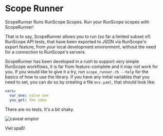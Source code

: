 # Scope Runner
ScopeRunner Runs RunScope Scopes. Run your RunScope scopes with ScopeRunner!

That is to say, ScopeRunner allows you to run (so far a limited subset of)
RunScope API tests, that have been exported to JSON via RunScope's export feature,
from your local development environment, without the need for a connection to
RunScope's servers.

ScopeRunner has been developed in a rush to support very simple RunScope workflows,
it is far from feature-complete and it may not work for you. If you would like to
give it a try, run `scope_runner.rb --help` for the basics of how to use the
library. If you have any initial variables that you need to set, you can do so by
creating a file `env.yaml`, that should look like:

```yaml
vars:
  var_one: value one
  you_get: the idea
```

There are no tests. It's a bit shaky.

![caveat emptor](http://images1.tickld.com/live/1380405.gif)

Viel spaß!
